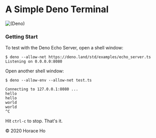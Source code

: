 # A Simple Deno Terminal

![(Deno)](https://img.shields.io/badge/deno-0.30.0-green.svg)

### Getting Start

To test with the Deno Echo Server, open a shell window:

```shell
$ deno --allow-net https://deno.land/std/examples/echo_server.ts
Listening on 0.0.0.0:8080
```

Open another shell window:

```shell
$ deno --allow-env --allow-net test.ts

Connecting to 127.0.0.1:8080 ...
hello
hello
world
world
^C
```

Hit `ctrl-c` to stop. That's it.

© 2020 Horace Ho
